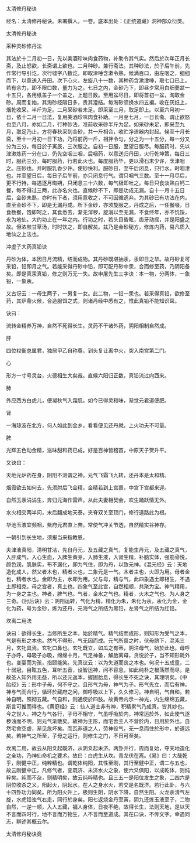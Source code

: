 太清修丹秘诀  

经名：太清修丹秘诀。未署撰人。一卷。底本出处：《正统道藏》洞神部众衍类。  

太清修丹秘诀  

采种灵砂修丹法  

其法於十二月初一日，先以美酒珍味肉食药物，补助令其气实。然后於次年正月长斋，及止怒欲，长斋谓上欲也。二月种砂。兼行斋法。其种砂法，於子后午前，先作常行导引讫，次行嘘字八数讫，即取津唾含漱令熟，候满百口，由左咽之，细细而下，以意送入丹田。次下心火，左旋八十一数，其种药含漱津唾，取七口已上。若有余力，即不限口数，量力为之。七日之内，金砂乃下，即昼夕常用白细甍盆一十五只，各用纸盖子一个盖之，上题日数。至用盆尽日，即将首初一盆，淘取金砂。周而复始，其淘砂经隔日多，贵其澄结。每淘砂须换水四五褊。收在灰纸上，烟乾收采，半斤为足。二月采砂若未足。即采至三月，取足即上。以至六月初一日，依十二月一日法，复用美酒珍味肉食补助。一月至七月，一日长斋。谓止欲怒也至八月，亦如二月，行种砂法，准前收采砂半斤为足。如采砂未足，即采至九月，取足乃止。方将春秋采到金砂，共一斤相合，收贮净洁器内封起。候至十月长斋，至十一月初一日下功，乃将前药一斤，相拌令匀，分之为一十五分，每一分又分为三分。每日於子寅辰，三次服之。自初一日服，至望日服尽。每服药时，先以津漱炼药一分在口，仍先空咽三咽，后咽药，以意送归丹田，火行乾坤策，每日三时，服药三分。每时服药，行若此火也。每度服药毕，更以滑石末少许，烹津咽之。压砂也。并时服乳香少许。使砂快利。服砂日，至午后闭息，只行水。时咽津也。并至望日后，每日子后午前，亦只闭息行气。谓只咽气三数。至十一月尽后，更不行持，每遇逐月晦朔，只闭息三十六数，每气极即吐之。每日只食淡熟白钙二餐，每不得过三两，此亦名火也。直候砂不下，即是功成无漏。自十一月十五日后，金砂未熟，亦时有下者，须用意收之，不可因循遗弃。为其砂已有功法在内。直至金砂不下，即是无漏丹成。所下金砂，亦须旋服之。丹成之后，一任餐啜，日食数餐，饱即呵之，其食悉去，渐无滓秽，旋溺以至无漏，不食终年，亦不饥馁，永为地仙。大约功止在一年之内。行功之时，若头目昏眩，齿牙动摇，并是阳盛之故。但浓煎甘草汤，时时饮之，即自解矣。兹乃是金砂秘方，修炼内药，易凡质入地仙之上法也。  

冲虚子大药真铅诀  

丹砂为体，本因日月流精，结而成物。其丹砂既堪抽汞，汞即日之华。故丹砂复可采铅，铅即月之气。若能采得丹砂中铅，即可配丹砂中汞，合而修至药，乃阴阳备矣。即是真汞真铅，修之则万无一失。故申屠先生三字诀：本一物，分两体，一象铅，一象汞。  

又古讶云：一母生两子，一男复一女。此二物，一铅一汞也。若采得真铅，欲修至药，其炉鼎火候，合造服饵之式，则诸丹经中悉有之，惟此真铅不能知识耳。  

诀曰：  

流转金精养万神，自然不死得长生。灵药不干诸外药，阴阳相制自然成。  

肝  

四位权衡总属君，独居甲乙自称尊。到头复让离中火，突入南宫第二门。  

心  

形方一寸号灵台，火德相生大矣哉。直候六阳归正数，真铅流过向西来。  

肺  

外应西方白虎儿，便凝秋气入霜肌。如今已得灵和味，渐觉元君道便肥。  

肾  

一海琼波在北方，何人如此到金乡。看看便见还丹就，上火功夫不可量。  

脾  

光辉五色动金精，滋味甜和药已成。好是百神皆稽首，中原天子贺升平。  

又诀曰：  

天地元炉药在身，阴阳不测谓之神。元气飞霜飞九转，还丹本是太和精。  

烟霞欲去如何去，先须肘后飞金精。金精若到上宫裹，中宫下宫都来迎。  

自然玉汞涓涓生，奔归元海作雷声。从此夫妻相契会，欢生踊跃情无外。  

水火相交两半问，末后翻成地天泰。夹脊双关至顶门，修行道路此为根。  

华池玉液宜频咽，紫府元君直上奔。常使气冲关节透，自然精实谷神存。  

一朝引到长生地，须报当来指教恩。  

夫津液真阳，清明甘洁，先自丹元，及五藏之真气，复能生丹元，及五藏之真气，入肝成气，入心生血，入脾生黄芽，入肺生液，入肾生精，补脑实体，强筋骨悦，颜色润，肌肤实，布不漏化，即为气住，即为丹，以致元神。《混元经》云：天地造化成人，然父者木也，精者火也，二象元是一气。木者主也，火即为用。母者金也，精者水也。金即为主，水即为用。父与母，精与气，此四象遇土即相生，不遇土即相克。母之宫者，真土也。四象气至此宫，自然相顺，共聚为宝。神气精用，为一身之主也。神者，脾气也。气者，金水之气也。精者，火木之气也。为人身之三奇。《肘后诀》云：阴阳运转，气化为精，精化为朱，朱化为汞，汞化为金，金化为药，号为金砂，炼为还丹，元海气之所结为黑铅，左肾气之所结为红铅。  

坎离二用法  

诀曰：欲得长生，当修所生之本，始於精气。精气结而成形，则知形为受气之本，气是有形之本也。然气不得形，气无因而成。元气所禀之时，伏母脐下，混沌三月，玄牝具焉。玄牝口鼻也。玄牝既立，如瓜之有蒂，阴注母气，始於此也。母呼子亦呼，母吸子亦吸，绵绵十月，气足神备，解胎离母，贪悦於子，当不知形耗外也。变婴而为孩，指颐能笑。先真议云：以为失道而丧之本也。何况十五成童，二十弱冠，目眩五色，耳听五音，设智运神，问不容息，如此纯朴之根荡然而尽。是故圣人知外用无益，所以还元返本，握固胎息，得长生不死之诀，其理明矣。《中胎经》云：形中子母，何不守之。且形气为母，神气为子。形气先立，而后有神。神与气而合行，循环於藏府之问，御呼吸以上下，久久修习。神自明，气自和。若神自明，照彻五藏。气自和，则通使於四肢。故黄帝内示一神光，内生绵绵五藏，斯言可推而得也。《黄庭经》云：仙人道士非有神，积精累气乃成真。皆其妙也。今之世人，神之与气各行，子母不相守，气虽呼吸於内，神常运於外，如此使气逐秽浊而不明，则元气渐散矣。故神为主形，而宅舍主人不营於内，日用於外也，自然宅舍空虚，渐见危坏矣。而瓦非道之人，劳神役气，无一息而住於形中，於道远矣。若神气之所至，子母之运行，则修生之门，不日可至矣。  

坎离二用，故云从阳爻起既济，从阴爻起未济。两卦并行，周而复始，夺天地造化之全功，乃神仙命机之要术。故曰：白虎生从坎。青龙伏在离。《易》曰：大哉乾乎，刚健中正，纯粹精也。谓乾体纯阳，其性至刚，其行至健中正，谓二与五也，故云刚健中正。凡修气者，变既济、未济水火之象，使六爻俱阳，以成乾体，则纯粹矣。纯而不杂，则精明矣，故云纯粹精也。且三五一是阳位发生之象，二四六是阴位收杀之义，阳起火，阴起水，在人之身水火，若交是名既济。若行此卦，与六十四卦功力同矣。所为阳火升上，极则生阴，阴水下降，自然生阳。火龙汞清气左旋，水虎铅浊气右走，同行於身矣。阳七返烧金丹至寅，阴九还炼玉液至子，二物自然，一逆一顺，入人五藏，褊人身体，日夜不绝，故得长生，法则天地，是以天不言而四时行，地不言而万物生，人不言而至道成。其在口诀，不传文字。幸遇同志，聊述其概云尔。  

太清修丹秘诀竟  
